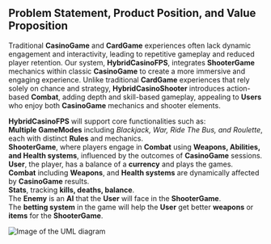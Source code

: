 ## Problem Statement, Product Position, and Value Proposition
Traditional **CasinoGame** and **CardGame** experiences often lack dynamic engagement and interactivity, leading to repetitive gameplay and reduced player retention. Our system, **HybridCasinoFPS**, integrates **ShooterGame** mechanics within classic **CasinoGame** to create a more immersive and engaging experience. Unlike traditional **CardGame** experiences that rely solely on chance and strategy, **HybridCasinoShooter** introduces action-based **Combat**, adding depth and skill-based gameplay, appealing to **Users** who enjoy both **CasinoGame** mechanics and shooter elements.  

**HybridCasinoFPS** will support core functionalities such as:  
**Multiple GameModes** including *Blackjack, War, Ride The Bus, and Roulette*, each with distinct **Rules** and mechanics.  
**ShooterGame**, where players engage in **Combat** using **Weapons, Abilities, and Health systems**, influenced by the outcomes of **CasinoGame** sessions.  
**User**, the player, has a balance of a **currency** and plays the games.  
**Combat** including **Weapons**, and **Health systems** are dynamically affected by **CasinoGame** results.  
**Stats**, tracking **kills, deaths, balance**.  
The **Enemy** is an **AI** that the **User** will face in the **ShooterGame**.  
The **betting system** in the game will help the **User** get better **weapons** or **items** for the **ShooterGame**.

![Image of the UML diagram](/Blankdiagram.png)
